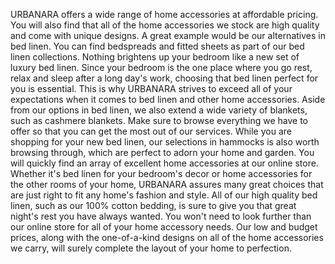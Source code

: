 URBANARA offers a wide range of home accessories at affordable pricing. You will also find that all of the home accessories we stock are high quality and come with unique designs. A great example would be our alternatives in bed linen. You can find bedspreads and fitted sheets as part of our bed linen collections. Nothing brightens up your bedroom like a new set of luxury bed linen. Since your bedroom is the one place where you go rest, relax and sleep after a long day's work, choosing that bed linen perfect for you is essential. This is why URBANARA strives to exceed all of your expectations when it comes to bed linen and other home accessories. Aside from our options in bed linen, we also extend a wide variety of blankets, such as cashmere blankets. Make sure to browse everything we have to offer so that you can get the most out of our services. While you are shopping for your new bed linen, our selections in hammocks is also worth browsing through, which are perfect to adorn your home and garden. You will quickly find an array of excellent home accessories at our online store. Whether it's bed linen for your bedroom's decor or home accessories for the other rooms of your home, URBANARA assures many great choices that are just right to fit any home's fashion and style. All of our high quality bed linen, such as our 100% cotton bedding, is sure to give you that great night's rest you have always wanted. You won't need to look further than our online store for all of your home accessory needs. Our low and budget prices, along with the one-of-a-kind designs on all of the home accessories we carry, will surely complete the layout of your home to perfection.

